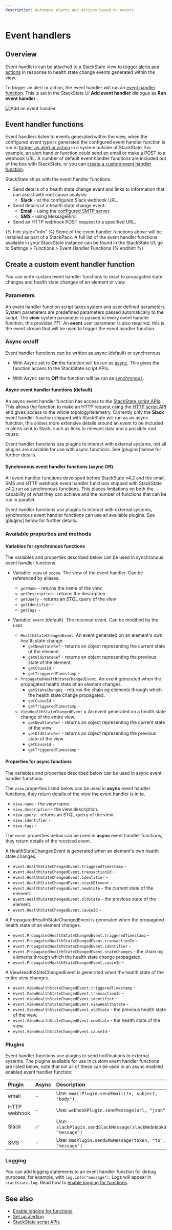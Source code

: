 ```yaml
---
description: Automate alerts and actions based on events
---
```


# Event handlers

## Overview

Event handlers can be attached to a StackState view to [trigger alerts and actions](/use/health-state-and-alerts/set-up-alerting.md) in response to health state change events generated within the view.

To trigger an alert or action, the event handler will run an [event handler function](#event-handler-functions). This is set in the StackState UI **Add event handler** dialogue as **Run event handler** .

![Add an event handler](/.gitbook/assets/event_handlers_tab.png)

## Event handler functions

Event handlers listen to events generated within the view, when the configured event type is generated the configured event handler function is run to [trigger an alert or action](/use/health-state-and-alerts/set-up-alerting.md) in a system outside of StackState. For example, an alert handler function could send an email or make a POST to a webhook URL. A number of default event handler functions are included out of the box with StackState, or you can [create a custom event handler function](#create-a-custom-event-handler-function). 

StackState ships with the event handler functions:

- Send details of a health state change event and links to information that can assist with root cause analysis:
    - **Slack** - at the configured Slack webhook URL.
- Send details of a health state change event:
    - **Email** - using the [configured SMTP server](/configure/topology/configure-email-alerts.md).
    - **SMS** - using MessageBird.
- Send an HTTP webhook POST request to a specified URL.

{% hint style="info" %}
Some of the event handler functions above will be installed as part of a StackPack. A full list of the event handler functions available in your StackState instance can be found in the StackState UI, go to
Settings > Functions > Event Handler Functions
{% endhint %}

## Create a custom event handler function

You can write custom event handler functions to react to propagated state changes and health state changes of an element or view. 

### Parameters

An event handler function script takes system and user defined parameters. System parameters are predefined parameters passed automatically to the script. The **view** system parameter is passed to every event handler function, this provides ???. An **event** user parameter is also required, this is the event stream that will be used to trigger the event handler function.

### Async on/off

Event handler functions can be written as async (default) or synchronous. 

* With Async set to **On** the function will be run as [async](#async-event-handler-functions-default). This gives the function access to the StackState script APIs.

* With Async set to **Off** the function will be run as [synchronous](#synchronous-event-handler-functions-async-off).

#### Async event handler functions (default)

An async event handler function has access to the [StackState script APIs](/develop/reference/scripting/script-apis). This allows the function to make an HTTP request using the [HTTP script API](/develop/reference/scripting/script-apis/http.md) and gives access to the whole topology/telemetry. Currently only the **Slack** event handler function shipped with StackState will run as an async function, this allows more extensive details around an event to be included in alerts sent to Slack, such as links to relevant data and a possible root cause. 

Event handler functions use plugins to interact with external systems, not all plugins are available for use with async functions. See [plugins] below for further details.

#### Synchronous event handler functions (async Off)

All event handler functions developed before StackState v4.2 and the email, SMS and HTTP webhook event handler functions shipped with StackState v4.2 run as synchronous functions. This places limitations on both the capability of what they can achieve and the number of functions that can be run in parallel.

Event handler functions use plugins to interact with external systems, synchronous event handler functions can use all available plugins. See [plugins] below for further details.

### Available properties and methods

#### Variables for synchronous functions

The variables and properties described below can be used in synchronous event handler functions.

- Variable: `view` or `scope`. The view of the event handler. Can be referenced by aliases.
    - `getName` - returns the name of the view
    - `getDescription` - returns the description
    - `getQuery` - returns an STQL query of the view
    - `getIdentifier` - 
    - `getTags` - 
        
- Variable: `event` (default). The received event. Can be modified by the user.
    -  `HealthStateChengedEvent`. An event generated on an element's own health state change.
        - `getNewStateRef` - returns an object representing the current state of the element.
        - `getOldStateRef` - returns an object representing the previous state of the element.
        - `getCauseId` -
        - `getTriggeredTimestamp` -
    - `PropagatedHealthStateChangedEvent`. An event generated when the propagated health state of an element changes.
        - `getStateChanges` - returns the chain og elements through which the health state change propagated.
        - `getCauseId` -
        - `getTriggeredTimestamp` - 
    - `ViewHealthStateChangedEvent` = An event generated on a health state change of the entire view.
        - `getNewStateRef` - returns an object representing the current state of the view.
        - `getOldStateRef` - returns an object representing the previous state of the view.
        - `getCauseId` -
        - `getTriggeredTimestamp` -

#### Properties for async functions

The variables and properties described below can be used in async event handler functions.

The `view` properties listed below can be used in **async** event handler functions, they return details of the view the event handler is in to.
- `view.name` - the view name.
- `view.description` - the view description.
- `view.query` -  returns an STQL query of the view.
- `view.identifier` -
- `view.tags` -

The `event` properties below can be used in **async** event handler functions, they return details of the received event.

A HealthStateChangedEvent is generated when an element's own health state changes.
- `event.HealthStateChengedEvent.triggeredTimestamp` -
- `event.HealthStateChengedEvent.transactionId` -
- `event.HealthStateChengedEvent.identifier` -
- `event.HealthStateChengedEvent.stackElement` -
- `event.HealthStateChengedEvent.newState` - the current state of the element.
- `event.HealthStateChengedEvent.oldState` - the previous state of the element.
- `event.HealthStateChengedEvent.causeId` -

A PropagatedHealthStateChangedEvent is generated when the propagated health state of an element changes.
- `event.PropagatedHealthStateChangedEvent.triggeredTimestamp` -
- `event.PropagatedHealthStateChangedEvent.transactionId` -
- `event.PropagatedHealthStateChangedEvent.identifier` -
- `event.PropagatedHealthStateChangedEvent.stateChanges` - the chain og elements through which the health state change propagated.
- `event.PropagatedHealthStateChangedEvent.causeId` -

A ViewHealthStateChangedEvent is generated when the health state of the entire view changes.
- `event.ViewHealthStateChangedEvent.triggeredTimestamp` -
- `event.ViewHealthStateChangedEvent.transactionId` -
- `event.ViewHealthStateChangedEvent.identifier` -
- `event.ViewHealthStateChangedEvent.viewHealthState` -
- `event.ViewHealthStateChangedEvent.oldState` - the previous health state of the view.
- `event.ViewHealthStateChangedEvent.newState` - the health state of the view.
- `event.ViewHealthStateChangedEvent.causeId` -

### Plugins

Event handler functions use plugins to send notifications to external systems. The plugins available for use in custom event handler functions are listed below, note that not all of these can be used in an async enabled enabled event handler function:

| Plugin | Async | Description |
|:---|:---|:---|
| email | - | Use: `emailPlugin.sendEmail(to, subject, "body")` |
| HTTP webhook | - | Use: `webhookPlugin.sendMessage(url, "json"` | |
| Slack | ✅ | Use: `slackPlugin.sendSlackMessage(slackWebHookUrl, "message")` |
| SMS | - | Use: `smsPlugin.sendSMSMessage(token, "to", "message")`|


### Logging

You can add logging statements to an event handler function for debug purposes, for example, with `log.info("message")`. Logs will appear in `stackstate.log`. Read how to [enable logging for functions](/configure/logging/).

## See also

- [Enable logging for functions](/configure/logging/)
- [Set up alerting](/use/health-state-and-alerts/set-up-alerting.md)
- [StackState script APIs](/develop/reference/scripting/script-apis)